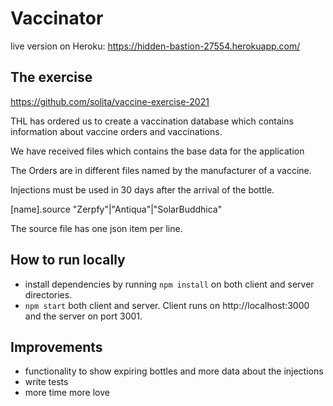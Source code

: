 # Vaccinator

live version on Heroku: https://hidden-bastion-27554.herokuapp.com/

## The exercise

https://github.com/solita/vaccine-exercise-2021

THL has ordered us to create a vaccination database which contains information about vaccine orders and vaccinations.

We have received files which contains the base data for the application

The Orders are in different files named by the manufacturer of a vaccine.

Injections must be used in 30 days after the arrival of the bottle.

[name].source "Zerpfy"|"Antiqua"|"SolarBuddhica"

The source file has one json item per line.

## How to run locally

- install dependencies by running `npm install` on both client and server directories.
- `npm start` both client and server. Client runs on http://localhost:3000 and the server on port 3001.

## Improvements

- functionality to show expiring bottles and more data about the injections
- write tests
- more time more love
